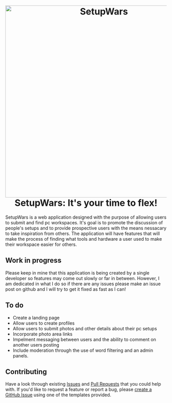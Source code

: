 <h1 align="center">
    <img alt="SetupWars" height="600" src="https://user-images.githubusercontent.com/52933202/181688804-ca7aa3ef-eb24-4a1b-aabb-89f8b7f111de.png"/>
        <br>
    SetupWars: It's your time to flex!
 </h2>

SetupWars is a web application designed with the purpose of allowing users to submit and find pc workspaces.
It's goal is to promote the discussion of people's setups and to provide prospective users with the means nessacary to take inspiration from others.
The application will have features that will make the process of finding what tools and hardware a user used to make their workspace easier for others. 


## Work in progress

Please keep in mine that this application is being created by a single developer so features may come out slowly or far in between. However, I am dedicated in what I do so if there are any issues please make an issue post on github and I will try to get it fixed as fast as I can!

## To do

- Create a landing page
- Allow users to create profiles
- Allow users to submit photos and other details about their pc setups
- Incorporate photo area links
- Impelment messaging between users and the ability to comment on another users posting
- Include moderation through the use of word filtering and an admin panels.


## Contributing

Have a look through existing [Issues](https://github.com/trexxin/setupwars/issues) and [Pull Requests](https://github.com/trexxin/setupwars/pulls) that you could help with. If you'd like to request a feature or report a bug, please [create a GitHub Issue](https://github.com/trexxin/setupwars/issues) using one of the templates provided.
